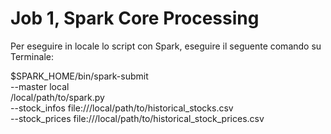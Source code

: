 # Job 1, Spark Core Processing

Per eseguire in locale lo script con Spark, eseguire il seguente comando su Terminale:

$SPARK_HOME/bin/spark-submit \
--master local \
/local/path/to/spark.py \
--stock_infos file:///local/path/to/historical_stocks.csv \
--stock_prices file:///local/path/to/historical_stock_prices.csv
